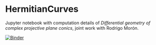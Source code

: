 # HermitianCurves

Jupyter notebook with computation details of *Differential geometry of complex projective plane conics*, joint work with Rodrigo Morón.

[![Binder](https://mybinder.org/badge_logo.svg)](https://mybinder.org/v2/gh/enriqueartal/HermitianCurves/master)
